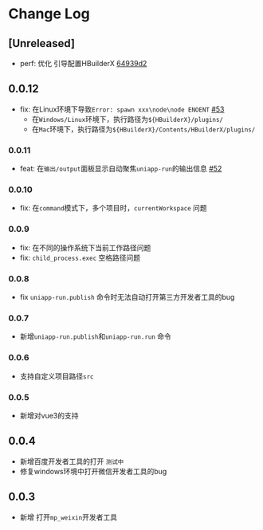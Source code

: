 # Change Log

## [Unreleased]
 * perf: 优化  引导配置HBuilderX [64939d2](https://github.com/hb0730/vscode-uniapp-run/commit/64939d23287c790c88a6ebc94cb0c31fc0b3dc20)

## 0.0.12
 * fix: 在Linux环境下导致`Error: spawn xxx\node\node ENOENT` [#53](https://github.com/hb0730/vscode-uniapp-run/issues/53)
   - 在`Windows/Linux`环境下，执行路径为`${HBuilderX}/plugins/` 
   - 在`Mac`环境下，执行路径为`${HBuilderX}/Contents/HBuilderX/plugins/`

### 0.0.11

* feat: 在`输出/output`面板显示自动聚焦`uniapp-run`的输出信息 [#52](https://github.com/hb0730/vscode-uniapp-run/pull/52)

### 0.0.10

* fix: 在`command`模式下，多个项目时，`currentWorkspace` 问题

### 0.0.9

* fix: 在不同的操作系统下当前工作路径问题
* fix: `child_process.exec` 空格路径问题

### 0.0.8

* fix `uniapp-run.publish` 命令时无法自动打开第三方开发者工具的bug

### 0.0.7

* 新增`uniapp-run.publish`和`uniapp-run.run` 命令

### 0.0.6

* 支持自定义项目路径`src`

### 0.0.5

* 新增对vue3的支持

## 0.0.4

* 新增百度开发者工具的打开 `测试中`
* 修复windows环境中打开微信开发者工具的bug

## 0.0.3

* 新增 打开`mp_weixin`开发者工具
